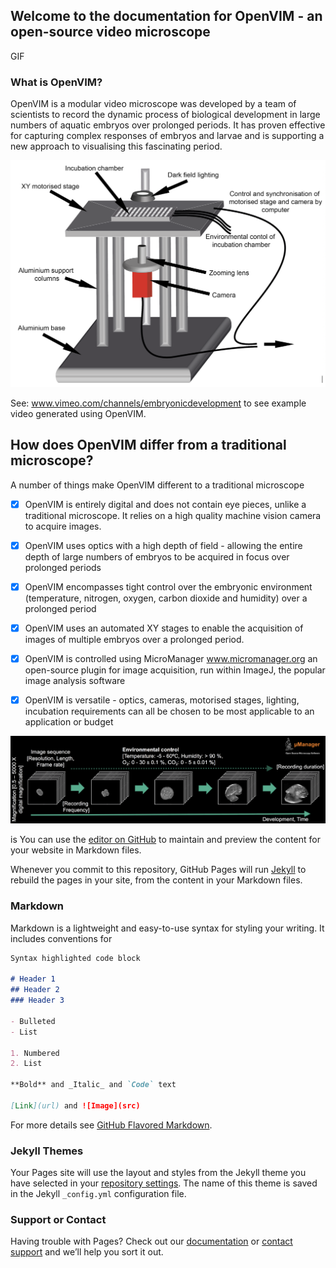 ## Welcome to the documentation for OpenVIM - an open-source video microscope

GIF 

### What is OpenVIM?
OpenVIM is a modular video microscope was developed by a team of scientists to record the dynamic process of biological development in large numbers of aquatic embryos over prolonged periods. It has proven effective for capturing complex responses of embryos and larvae and is supporting a new approach to visualising this fascinating period.

![OpenVIM Figure](https://github.com/otills/openvim/blob/master/OpenVIM.png)

See: www.vimeo.com/channels/embryonicdevelopment to see example video generated using OpenVIM.

## How does OpenVIM differ from a traditional microscope?
A number of things make OpenVIM different to a traditional microscope
- [x] OpenVIM is entirely digital and does not contain eye pieces, unlike a traditional microscope. It relies on a high quality machine vision camera to acquire images.
- [x] OpenVIM uses optics with a high depth of field - allowing the entire depth of large numbers of embryos to be acquired in focus over prolonged periods
- [x] OpenVIM encompasses tight control over the embryonic environment (temperature, nitrogen, oxygen, carbon dioxide and humidity) over a prolonged period
- [x] OpenVIM uses an automated XY stages to enable the acquisition of images of multiple embryos over a prolonged period.
- [x] OpenVIM is controlled using MicroManager www.micromanager.org an open-source plugin for image acquisition, run within ImageJ, the popular image analysis software
- [x] OpenVIM is versatile - optics, cameras, motorised stages, lighting, incubation requirements can all be chosen to be most applicable to an application or budget


<img src="https://github.com/otills/openvim/blob/master/acquisitionSchematic.png" title="Acquisition Schematic" width="600">



is You can use the [editor on GitHub](https://github.com/otills/openvim/edit/master/README.md) to maintain and preview the content for your website in Markdown files.

Whenever you commit to this repository, GitHub Pages will run [Jekyll](https://jekyllrb.com/) to rebuild the pages in your site, from the content in your Markdown files.

### Markdown

Markdown is a lightweight and easy-to-use syntax for styling your writing. It includes conventions for

```markdown
Syntax highlighted code block

# Header 1
## Header 2
### Header 3

- Bulleted
- List

1. Numbered
2. List

**Bold** and _Italic_ and `Code` text

[Link](url) and ![Image](src)
```

For more details see [GitHub Flavored Markdown](https://guides.github.com/features/mastering-markdown/).

### Jekyll Themes

Your Pages site will use the layout and styles from the Jekyll theme you have selected in your [repository settings](https://github.com/otills/openvim/settings). The name of this theme is saved in the Jekyll `_config.yml` configuration file.

### Support or Contact

Having trouble with Pages? Check out our [documentation](https://help.github.com/categories/github-pages-basics/) or [contact support](https://github.com/contact) and we’ll help you sort it out.
